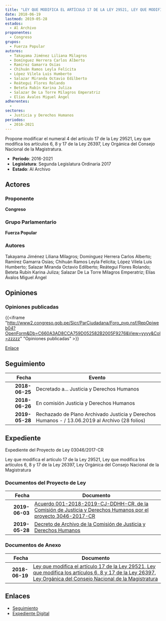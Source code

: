 ```yaml
---
title: "LEY QUE MODIFICA EL ARTÍCULO 17 DE LA LEY 29521, LEY QUE MODIFICA LOS ARTÍCULOS 6, 8, 17 DE LA LEY 26397, LEY ORGÁNICA DEL CONSEJO NACIONAL DE LA MAGISTRATURA"
date: 2018-06-19
lastmod: 2019-05-28
estados: 
  - Al Archivo
proponentes: 
  - Congreso
grupos: 
  - Fuerza Popular
autores: 
  - Takayama Jiménez Liliana Milagros
  - Domínguez Herrera Carlos Alberto
  - Ramírez Gamarra Osías
  - Chihuán Ramos Leyla Felícita
  - López Vilela Luis Humberto
  - Salazar Miranda Octavio Edilberto
  - Reátegui Flores Rolando
  - Beteta Rubín Karina Juliza
  - Salazar De La Torre Milagros Emperatriz
  - Elías Ávalos Miguel Ángel
adherentes: 
  - 
sectores: 
  - Justicia y Derechos Humanos
periodos: 
  - 2016-2021
---
```


Propone modificar el numeral 4 del artículo 17 de la Ley 29521, Ley que modifica los artículos 6, 8 y 17 de la Ley 26397, Ley Orgánica del Consejo Nacional de la Magistratura.

- **Periodo**: 2016-2021
- **Legislatura**: Segunda Legislatura Ordinaria 2017
- **Estado**: Al Archivo

## Actores

### Proponente

**Congreso**

### Grupo Parlamentario

**Fuerza Popular**

### Autores

Takayama Jiménez Liliana Milagros; Domínguez Herrera Carlos Alberto; Ramírez Gamarra Osías; Chihuán Ramos Leyla Felícita; López Vilela Luis Humberto; Salazar Miranda Octavio Edilberto; Reátegui Flores Rolando; Beteta Rubín Karina Juliza; Salazar De La Torre Milagros Emperatriz; Elías Ávalos Miguel Ángel


## Opiniones

### Opiniones publicadas

{{<iframe "http://www2.congreso.gob.pe/Sicr/ParCiudadana/Foro_pvp.nsf/RepOpiweb04?OpenForm&Db=C660A3AD8CCA759D052582B2005F9276&View=yyyy&Col=zzzzz" "Opiniones publicadas" >}}

[Enlace](http://www2.congreso.gob.pe/Sicr/ParCiudadana/Foro_pvp.nsf/RepOpiweb04?OpenForm&Db=C660A3AD8CCA759D052582B2005F9276&View=yyyy&Col=zzzzz)

## Seguimiento

| Fecha | Evento |
|------:|--------|
| **2018-06-25** | Decretado a... Justicia y Derechos Humanos|
| **2018-06-26** | En comisión Justicia y Derechos Humanos|
| **2019-05-28** | Rechazado de Plano Archivado Justicia y Derechos Humanos - / 13.06.2019 al Archivo (28 folios)|


## Expediente

Expediente del Proyecto de Ley 03046/2017-CR

Ley que modifica el artículo 17 de la Ley 29521, Ley que modifica los artículos 6, 8 y 17 de la Ley 26397, Ley Orgánica del Consejo Nacional de la Magistratura


### Documentos del Proyecto de Ley

| Fecha | Documento |
|------:|--------|
| **2019-06-03** | [Acuerdo 001-2018-2019-CJ-DDHH-CR, de la Comisión de Justicia y Derechos Humanos por el proyecto 3046-2017-CR](http://www.leyes.congreso.gob.pe/Documentos/2016_2021/Decretos/Archivamiento/DA0040620190603.pdf) |
| **2019-05-28** | [Decreto de Archivo de la Comisión de Justicia y Derechos Humanos](http://www.leyes.congreso.gob.pe/Documentos/2016_2021/Decretos/Archivamiento/DA0040620190528.pdf) |

### Documentos de Anexo

| Fecha | Documento |
|------:|--------|
| **2018-06-19** | [Ley que modifica el artículo 17 de la Ley 29521, Ley que modifica los artículos 6, 8 y 17 de la Ley 26397, Ley Orgánica del Consejo Nacional de la Magistratura](http://www.leyes.congreso.gob.pe/Documentos/2016_2021/Proyectos_de_Ley_y_de_Resoluciones_Legislativas/PL0304620180619..pdf) |

## Enlaces 

- [Seguimiento](http://www2.congreso.gob.pe/Sicr/TraDocEstProc/CLProLey2016.nsf/f7fff46988ca05b1052578e100829cc7/5afa2c912e60418b052582b200075eda?OpenDocument)
- [Expediente Digital](http://www2.congreso.gob.pe/Sicr/TraDocEstProc/CLProLey2016.nsf/f7fff46988ca05b1052578e100829cc7/5afa2c912e60418b052582b200075eda?OpenDocument&Click=05257FB7005EB655.eb71d0cf91d8294e05256cdf006b5706/$Body/0.1C6C)
